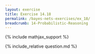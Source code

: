 ```yaml
---
layout: exercise
title: Exercise 14.18
permalink: /bayes-nets-exercises/ex_18/
breadcrumb: 14-Probabilistic-Reasoning
---
```


{% include mathjax_support %}

<div><i class="arrow-up loader" data-chapter="bayes-nets-exercises" data-exercise="ex_18" data-rating="0"></i></div>
{% include_relative question.md %}

